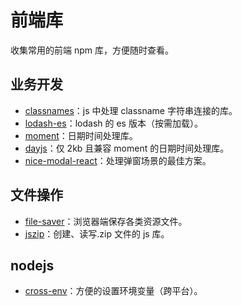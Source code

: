 # 前端库

收集常用的前端 npm 库，方便随时查看。

## 业务开发

- [classnames](https://www.npmjs.com/package/classnames)：js 中处理 classname 字符串连接的库。
- [lodash-es](https://www.npmjs.com/package/lodash-es)：lodash 的 es 版本（按需加载）。
- [moment](https://www.npmjs.com/package/moment)：日期时间处理库。
- [dayjs](https://www.npmjs.com/package/dayjs)：仅 2kb 且兼容 moment 的日期时间处理库。
- [nice-modal-react](https://opensource.ebay.com/nice-modal-react/)：处理弹窗场景的最佳方案。

## 文件操作

- [file-saver](https://www.npmjs.com/package/file-saver)：浏览器端保存各类资源文件。
- [jszip](https://www.npmjs.com/package/jszip)：创建、读写.zip 文件的 js 库。

## nodejs

- [cross-env](https://www.npmjs.com/package/cross-env)：方便的设置环境变量（跨平台）。
